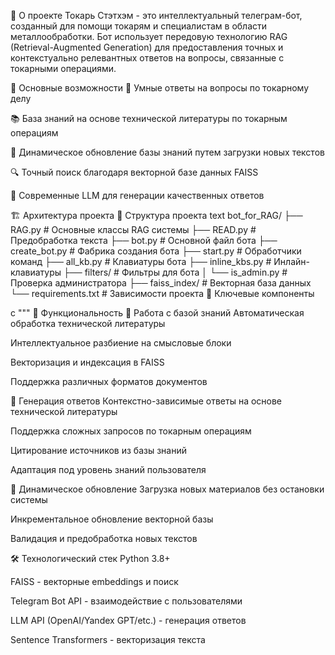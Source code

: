 🤖 О проекте
Токарь Стэтхэм - это интеллектуальный телеграм-бот, созданный для помощи токарям и специалистам в области металлообработки. Бот использует передовую технологию RAG (Retrieval-Augmented Generation) для предоставления точных и контекстуально релевантных ответов на вопросы, связанные с токарными операциями.

🎯 Основные возможности
💬 Умные ответы на вопросы по токарному делу

📚 База знаний на основе технической литературы по токарным операциям

🔄 Динамическое обновление базы знаний путем загрузки новых текстов

🔍 Точный поиск благодаря векторной базе данных FAISS

🤖 Современные LLM для генерации качественных ответов

🏗 Архитектура проекта
📁 Структура проекта
text
bot_for_RAG/
├── RAG.py                 # Основные классы RAG системы
├── READ.py                # Предобработка текста
├── bot.py                 # Основной файл бота
├── create_bot.py          # Фабрика создания бота
├── start.py               # Обработчики команд
├── all_kb.py              # Клавиатуры бота
├── inline_kbs.py          # Инлайн-клавиатуры
├── filters/               # Фильтры для бота
│   └── is_admin.py        # Проверка администратора
├── faiss_index/           # Векторная база данных
└── requirements.txt       # Зависимости проекта
🔧 Ключевые компоненты

c
    """
🚀 Функциональность
📖 Работа с базой знаний
Автоматическая обработка технической литературы

Интеллектуальное разбиение на смысловые блоки

Векторизация и индексация в FAISS

Поддержка различных форматов документов

💭 Генерация ответов
Контекстно-зависимые ответы на основе технической литературы

Поддержка сложных запросов по токарным операциям

Цитирование источников из базы знаний

Адаптация под уровень знаний пользователя

🔄 Динамическое обновление
Загрузка новых материалов без остановки системы

Инкрементальное обновление векторной базы

Валидация и предобработка новых текстов

🛠 Технологический стек
Python 3.8+

FAISS - векторные embeddings и поиск

Telegram Bot API - взаимодействие с пользователями

LLM API (OpenAI/Yandex GPT/etc.) - генерация ответов

Sentence Transformers - векторизация текста






